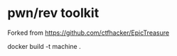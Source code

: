 # pwn/rev toolkit

Forked from https://github.com/ctfhacker/EpicTreasure

docker build -t machine .
